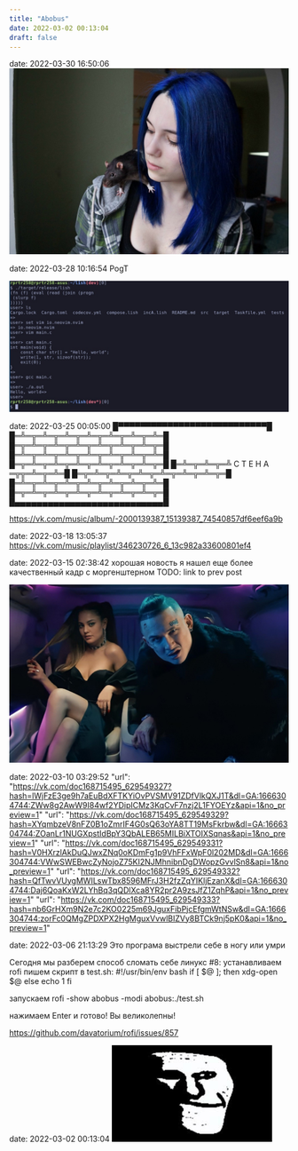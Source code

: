 ```yaml
---
title: "Abobus"
date: 2022-03-02 00:13:04
draft: false
---
```


date: 2022-03-30 16:50:06
![](/img/vk/t2QL5fVJj4o.jpg)

date: 2022-03-28 10:16:54
PogT

![](/img/vk/UMyiZL0tu4Q.jpg)

date: 2022-03-25 00:05:00
█▀▀▀▀▀▀▀▀▀▀▀▀▀▀▀▀▀▀▀▀▀▀▀▀▀▀▀█
█═╩═╦═╩═╦═╩═╦═╩═╦═╩═╦═╩═╦═╩═█
█═╦═╩═╦═╩═╦═╩═╦═╩═╦═╩═╦═╩═╦═█
█═╩═╦═╩═╦═╩═╦═╩═╦═╩═╦═╩═╦═╩═█
█═╦═╩═╦═╩═╦═╩═╦═╩═╦═╩═╦═╩═╦═█
█═╩═╦═╩═╦═╩ C T E H A ═╦╦═╩═╦═╩═█
█═╦═╩═╦═╩═╦═╩═╦═╩═╦═╩═╦═╩═╦═█
█═╩═╦═╩═╦═╩═╦═╩═╦═╩═╦═╩═╦═╩═█
█═╦═╩═╦═╩═╦═╩═╦═╩═╦═╩═╦═╩═╦═█
█▄▄▄▄▄▄▄▄▄▄▄▄▄▄▄▄▄▄▄▄▄▄▄▄▄▄▄█

https://vk.com/music/album/-2000139387_15139387_74540857df6eef6a9b

date: 2022-03-18 13:05:37
https://vk.com/music/playlist/346230726_6_13c982a33600801ef4

date: 2022-03-15 02:38:42
хорошая новость
я нашел еще более качественный кадр с моргенштерном
TODO: link to prev post

![](/img/vk/9p87hr_bqHk.jpg)

date: 2022-03-10 03:29:52
        "url": "https://vk.com/doc168715495_629549327?hash=lWjFzE3ge9h7aEuBdXFTKYiOvPVSMV91ZDfVlkQXJ1T&dl=GA:1666304744:ZWw8g2AwW9I84wf2YDipICMz3KqCvF7nzj2L1FYOEYz&api=1&no_preview=1"
        "url": "https://vk.com/doc168715495_629549329?hash=XYqmbzeV8nFZ0B1oZmrIF4G0sQ63oYA8TT19MsFkrbw&dl=GA:1666304744:ZOanLr1NUGXpstIdBpY3QbALEB65MILBiXTOIXSqnas&api=1&no_preview=1"
        "url": "https://vk.com/doc168715495_629549331?hash=V0HXrzlAkDuQJwxZNq0oKDmFg1p9VhFFxWpF0l202MD&dl=GA:1666304744:VWwSWEBwcZyNojoZ75KI2NJMhnibnDgDWopzGvvlSn8&api=1&no_preview=1"
        "url": "https://vk.com/doc168715495_629549332?hash=QfTwvVUygMWILswTbx8596MFrJ3H2fzZqYIKljEzanX&dl=GA:1666304744:Daj6QoaKxW2LYhBq3qQDlXca8YR2pr2A9zsJfZ1ZqhP&api=1&no_preview=1"
        "url": "https://vk.com/doc168715495_629549333?hash=nb6GrHXm9N2e7c2KO0225m69JguxFibPjcEfgmWtNSw&dl=GA:1666304744:zorFc0QMgZPDXPX2HgMguxVvwlBIZVy8BTCk9nj5pK0&api=1&no_preview=1"

date: 2022-03-06 21:13:29
Это програма выстрели себе в ногу или умри

Сегодня мы разберем способ сломать себе линукс #8:
устанавливаем rofi
пишем скрипт в test.sh:
#!/usr/bin/env bash
if [ $@ ]; then
xdg-open $@
else
echo 1
fi

запускаем
rofi -show abobus -modi abobus:./test.sh

нажимаем Enter и готово! Вы великолепны!

https://github.com/davatorium/rofi/issues/857

date: 2022-03-02 00:13:04
![](/img/vk/nXSIegrccbg.jpg)
